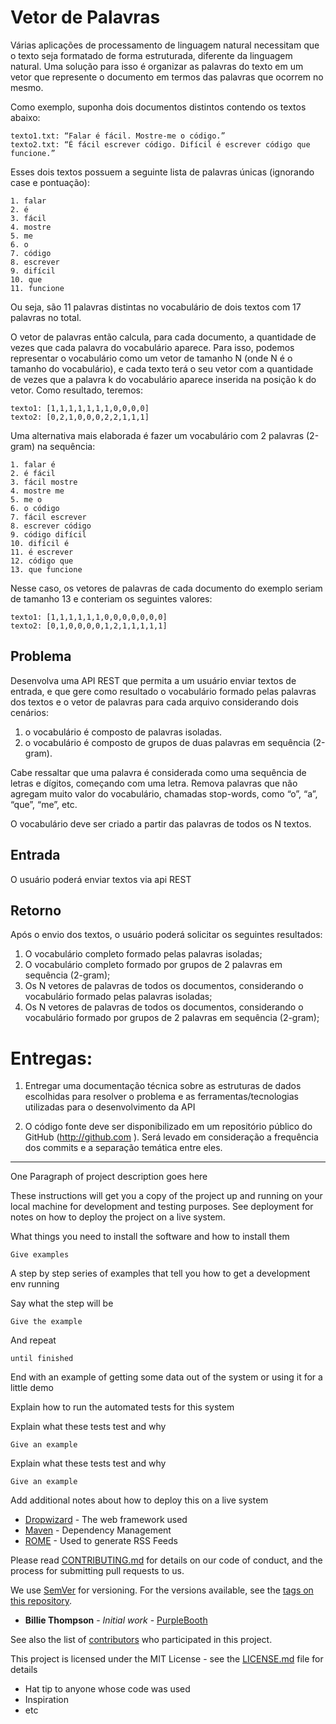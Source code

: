# Vetor de Palavras

Várias aplicações de processamento de linguagem natural necessitam que o texto seja formatado de forma estruturada, diferente da linguagem natural. Uma solução para isso é organizar as palavras do texto em um vetor que represente o documento em termos das palavras que ocorrem no mesmo.

Como exemplo, suponha dois documentos distintos contendo os textos abaixo:

    texto1.txt: “Falar é fácil. Mostre-me o código.”
    texto2.txt: “É fácil escrever código. Difícil é escrever código que funcione.”

Esses dois textos possuem a seguinte lista de palavras únicas (ignorando case e pontuação):
    
    1. falar
    2. é
    3. fácil
    4. mostre
    5. me
    6. o
    7. código
    8. escrever
    9. difícil
    10. que
    11. funcione

Ou seja, são 11 palavras distintas no vocabulário de dois textos com 17 palavras no total.

O vetor de palavras então calcula, para cada documento, a quantidade de vezes que cada palavra do vocabulário aparece. Para isso, podemos representar o vocabulário como um vetor de tamanho N (onde N é o tamanho do vocabulário), e cada texto terá o seu vetor com a quantidade de vezes que a palavra k do vocabulário aparece inserida na posição k do vetor. Como resultado, teremos:

    texto1: [1,1,1,1,1,1,1,0,0,0,0]
    texto2: [0,2,1,0,0,0,2,2,1,1,1]

Uma alternativa mais elaborada é fazer um vocabulário com 2 palavras (2-gram) na sequência:

    1. falar é
    2. é fácil
    3. fácil mostre
    4. mostre me
    5. me o
    6. o código
    7. fácil escrever
    8. escrever código
    9. código difícil
    10. difícil é
    11. é escrever
    12. código que
    13. que funcione

Nesse caso, os vetores de palavras de cada documento do exemplo seriam de tamanho 13 e conteriam os seguintes valores:

    texto1: [1,1,1,1,1,1,0,0,0,0,0,0,0]
    texto2: [0,1,0,0,0,0,1,2,1,1,1,1,1]


## Problema

Desenvolva uma API REST que permita a um usuário enviar textos de entrada, e que gere como resultado o vocabulário formado pelas palavras dos textos e o vetor de palavras para cada arquivo considerando dois cenários:

1. o vocabulário é composto de palavras isoladas.
2. o vocabulário é composto de grupos de duas palavras em sequência (2-gram).

Cabe ressaltar que uma palavra é considerada como uma sequência de letras e dígitos, começando com uma letra. Remova palavras que não agregam muito valor do vocabulário, chamadas stop-words, como “o”, “a”, “que”, “me”, etc.

O vocabulário deve ser criado a partir das palavras de todos os N textos.

## Entrada

O usuário poderá enviar textos via api REST 

## Retorno

Após o envio dos textos, o usuário poderá solicitar os seguintes resultados:

1. O vocabulário completo formado pelas palavras isoladas;
2. O vocabulário completo formado por grupos de 2 palavras em sequência (2-gram);
3. Os N vetores de palavras de todos os documentos, considerando o vocabulário formado pelas palavras isoladas;
4. Os N vetores de palavras de todos os documentos, considerando o vocabulário formado por grupos de 2 palavras em sequência (2-gram);

# Entregas:

1. Entregar uma documentação técnica sobre as estruturas de dados escolhidas para resolver o problema e as ferramentas/tecnologias utilizadas para o desenvolvimento da API

2. O código fonte deve ser disponibilizado em um repositório público do GitHub (http://github.com ). Será levado em consideração a frequência dos commits e a separação temática entre eles. 


--------

One Paragraph of project description goes here


These instructions will get you a copy of the project up and running on your local machine for development and testing purposes. See deployment for notes on how to deploy the project on a live system.


What things you need to install the software and how to install them

```
Give examples
```


A step by step series of examples that tell you how to get a development env running

Say what the step will be

```
Give the example
```

And repeat

```
until finished
```

End with an example of getting some data out of the system or using it for a little demo


Explain how to run the automated tests for this system


Explain what these tests test and why

```
Give an example
```


Explain what these tests test and why

```
Give an example
```


Add additional notes about how to deploy this on a live system


* [Dropwizard](http://www.dropwizard.io/1.0.2/docs/) - The web framework used
* [Maven](https://maven.apache.org/) - Dependency Management
* [ROME](https://rometools.github.io/rome/) - Used to generate RSS Feeds


Please read [CONTRIBUTING.md](https://gist.github.com/PurpleBooth/b24679402957c63ec426) for details on our code of conduct, and the process for submitting pull requests to us.


We use [SemVer](http://semver.org/) for versioning. For the versions available, see the [tags on this repository](https://github.com/your/project/tags). 


* **Billie Thompson** - *Initial work* - [PurpleBooth](https://github.com/PurpleBooth)

See also the list of [contributors](https://github.com/your/project/contributors) who participated in this project.


This project is licensed under the MIT License - see the [LICENSE.md](LICENSE.md) file for details


* Hat tip to anyone whose code was used
* Inspiration
* etc
